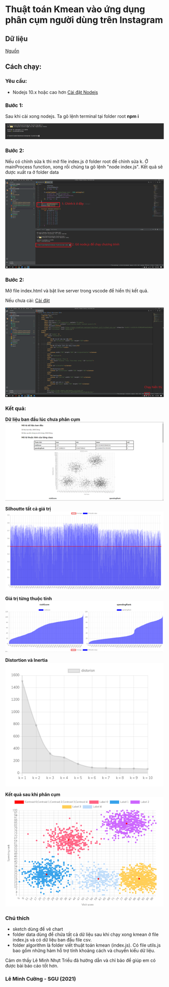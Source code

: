 # Thuật toán Kmean vào ứng dụng phân cụm người dùng trên Instagram

## Dữ liệu

[Nguồn](https://www.kaggle.com/chaandsheikh/instagram-visit-clustering)

## Cách chạy:

### Yêu cầu:
- Nodejs 10.x hoặc cao hơn [Cài đặt Nodejs](https://nodejs.org/en/)

### Bước 1:

Sau khi cài xong nodejs. Ta gõ lệnh terminal tại folder root <b>npm i</b>

![text](./images/1.png)

### Bước 2:

Nếu có chỉnh sửa k thì mở file index.js ở folder root để chỉnh sửa k. Ở mainProcess function, xong rồi chúng ta gõ lệnh "node index.js". Kết quả sẽ được xuất ra ở folder data

![https://link](./images/2.png)

### Bước 2:

Mở file index.html và bật live server trong vscode để hiển thị kết quả.

Nếu chưa cài: [Cài đặt](https://marketplace.visualstudio.com/items?itemName=ritwickdey.LiveServer) 

![alt](./images/3.png)


### Kết quả:

**Dữ liệu ban đầu lúc chưa phân cụm**
![https://link](./images/4.png)

**Silhoutte tất cả giá trị**
![https://link](./images/5_1.png)

**Giá trị từng thuộc tính**
![https://link](./images/5_2.png)


**Distortion và Inertia**
![https://link](./images/6.png)

**Kết quả sau khi phân cụm**
![https://link](./images/7.png)


### Chú thích
- sketch dùng để vẽ chart
- folder data dùng để chứa tất cả dữ liệu sau khi chạy xong kmean ở file index.js và có dữ liệu ban đầu file csv.
- folder algorithm là folder viết thuật toán kmean (index.js). Có file utils.js bao gồm những hàm hỗ trợ tính khoảng cách và chuyển kiểu dữ liệu.

Cảm ơn thầy Lê Minh Nhựt Triều đã hướng dẫn và chỉ bảo để giúp em có được bài báo cáo tốt hơn.

### Lê Minh Cường - SGU (2021)